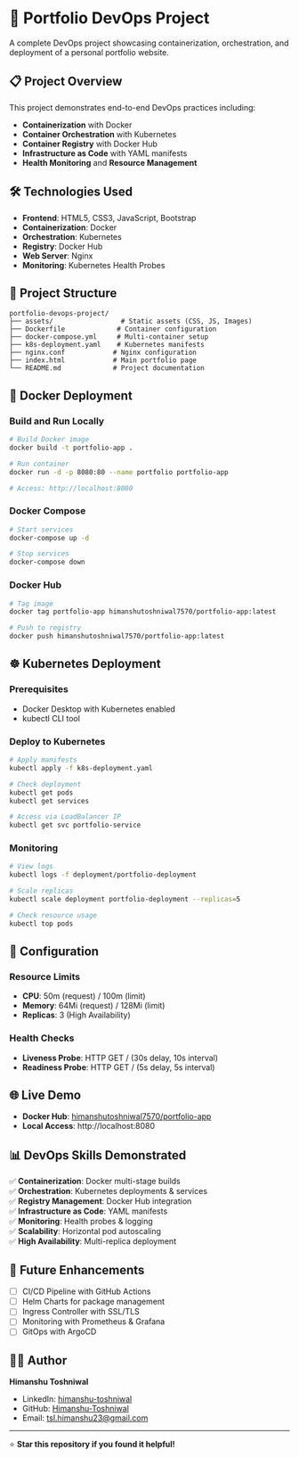 # 🚀 Portfolio DevOps Project

A complete DevOps project showcasing containerization, orchestration, and deployment of a personal portfolio website.

## 📋 Project Overview

This project demonstrates end-to-end DevOps practices including:
- **Containerization** with Docker
- **Container Orchestration** with Kubernetes
- **Container Registry** with Docker Hub
- **Infrastructure as Code** with YAML manifests
- **Health Monitoring** and **Resource Management**

## 🛠️ Technologies Used

- **Frontend**: HTML5, CSS3, JavaScript, Bootstrap
- **Containerization**: Docker
- **Orchestration**: Kubernetes
- **Registry**: Docker Hub
- **Web Server**: Nginx
- **Monitoring**: Kubernetes Health Probes

## 📁 Project Structure

```
portfolio-devops-project/
├── assets/                 # Static assets (CSS, JS, Images)
├── Dockerfile             # Container configuration
├── docker-compose.yml     # Multi-container setup
├── k8s-deployment.yaml    # Kubernetes manifests
├── nginx.conf            # Nginx configuration
├── index.html            # Main portfolio page
└── README.md             # Project documentation
```

## 🐳 Docker Deployment

### Build and Run Locally
```bash
# Build Docker image
docker build -t portfolio-app .

# Run container
docker run -d -p 8080:80 --name portfolio portfolio-app

# Access: http://localhost:8080
```

### Docker Compose
```bash
# Start services
docker-compose up -d

# Stop services
docker-compose down
```

### Docker Hub
```bash
# Tag image
docker tag portfolio-app himanshutoshniwal7570/portfolio-app:latest

# Push to registry
docker push himanshutoshniwal7570/portfolio-app:latest
```

## ☸️ Kubernetes Deployment

### Prerequisites
- Docker Desktop with Kubernetes enabled
- kubectl CLI tool

### Deploy to Kubernetes
```bash
# Apply manifests
kubectl apply -f k8s-deployment.yaml

# Check deployment
kubectl get pods
kubectl get services

# Access via LoadBalancer IP
kubectl get svc portfolio-service
```

### Monitoring
```bash
# View logs
kubectl logs -f deployment/portfolio-deployment

# Scale replicas
kubectl scale deployment portfolio-deployment --replicas=5

# Check resource usage
kubectl top pods
```

## 🔧 Configuration

### Resource Limits
- **CPU**: 50m (request) / 100m (limit)
- **Memory**: 64Mi (request) / 128Mi (limit)
- **Replicas**: 3 (High Availability)

### Health Checks
- **Liveness Probe**: HTTP GET / (30s delay, 10s interval)
- **Readiness Probe**: HTTP GET / (5s delay, 5s interval)

## 🌐 Live Demo

- **Docker Hub**: [himanshutoshniwal7570/portfolio-app](https://hub.docker.com/r/himanshutoshniwal7570/portfolio-app)
- **Local Access**: http://localhost:8080

## 📊 DevOps Skills Demonstrated

✅ **Containerization**: Docker multi-stage builds  
✅ **Orchestration**: Kubernetes deployments & services  
✅ **Registry Management**: Docker Hub integration  
✅ **Infrastructure as Code**: YAML manifests  
✅ **Monitoring**: Health probes & logging  
✅ **Scalability**: Horizontal pod autoscaling  
✅ **High Availability**: Multi-replica deployment  

## 🚀 Future Enhancements

- [ ] CI/CD Pipeline with GitHub Actions
- [ ] Helm Charts for package management
- [ ] Ingress Controller with SSL/TLS
- [ ] Monitoring with Prometheus & Grafana
- [ ] GitOps with ArgoCD

## 👨‍💻 Author

**Himanshu Toshniwal**
- LinkedIn: [himanshu-toshniwal](https://www.linkedin.com/in/himanshu-toshniwal-0156502b8)
- GitHub: [Himanshu-Toshniwal](https://github.com/Himanshu-Toshniwal)
- Email: tsl.himanshu23@gmail.com

---
⭐ **Star this repository if you found it helpful!**